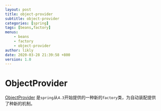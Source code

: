 ```yaml
---
layout: post
title: object-provider
subtitle: object-provider
categories: [spring]
tags: [beans,factory]
menus:
    - beans
    - factory
    - object-provider
author: likly
date: 2020-03-28 21:39:58 +800
version: 1.0
---
```


# ObjectProvider

[ObjectProvider](https://github.com/spring-projects/spring-framework/blob/master/spring-beans/src/main/java/org/springframework/beans/factory/ObjectProvider.java)
是`spring`从`4.3`开始提供的一种新的`factory`类，为自动装配提供了种新的机制。
